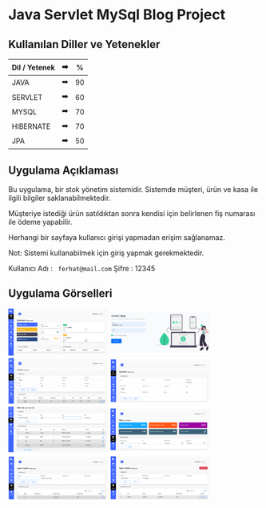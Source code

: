 # Java Servlet MySql Blog Project



## Kullanılan Diller ve Yetenekler

| Dil / Yetenek|:arrow_right:   | % |
| ------------- |:-------------:|:-------------:|
| JAVA       | ➡️   | 90 |
| SERVLET     | ➡️ | 60 |
| MYSQL      | ➡️ | 70 |
| HIBERNATE     | ➡️ | 70 |
| JPA      | ➡️ | 50 |

## Uygulama Açıklaması
    
Bu uygulama, bir stok yönetim sistemidir. Sistemde müşteri, ürün ve kasa ile ilgili bilgiler saklanabilmektedir. 

Müşteriye istediği ürün satıldıktan sonra kendisi için belirlenen fiş numarası ile ödeme yapabilir. 

Herhangi bir sayfaya kullanıcı girişi yapmadan erişim sağlanamaz.

Not: Sistemi kullanabilmek için giriş yapmak gerekmektedir.

Kullanıcı Adı : ``` ferhat@mail.com``` Şifre : 12345  

## Uygulama Görselleri

<p>
<a href="https://github.com/FerhatYildirim0/Java-JPA-Hibernate-MySql-Warehouse-Management-System/blob/main/Images/Ana%20Ekran.png" target="_blank">
<img src="https://github.com/FerhatYildirim0/Java-JPA-Hibernate-MySql-Warehouse-Management-System/blob/main/Images/Ana%20Ekran.png" width="200" style="max-width:100%;"></a>
  

<a href="https://github.com/FerhatYildirim0/Java-JPA-Hibernate-MySql-Warehouse-Management-System/blob/main/Images/Giri%C5%9F.png" target="_blank">
<img src="https://github.com/FerhatYildirim0/Java-JPA-Hibernate-MySql-Warehouse-Management-System/blob/main/Images/Giri%C5%9F.png" width="200" style="max-width:100%;"></a>

<a href="https://github.com/FerhatYildirim0/Java-JPA-Hibernate-MySql-Warehouse-Management-System/blob/main/Images/%C3%9Cr%C3%BCnler.png" target="_blank">
<img src="https://github.com/FerhatYildirim0/Java-JPA-Hibernate-MySql-Warehouse-Management-System/blob/main/Images/%C3%9Cr%C3%BCnler.png" width="200" style="max-width:100%;"></a>

<a href="https://github.com/FerhatYildirim0/Java-JPA-Hibernate-MySql-Warehouse-Management-System/blob/main/Images/M%C3%BC%C5%9Fteriler.png" target="_blank">
<img src="https://github.com/FerhatYildirim0/Java-JPA-Hibernate-MySql-Warehouse-Management-System/blob/main/Images/M%C3%BC%C5%9Fteriler.png" width="200" style="max-width:100%;"></a>

  <a href="https://github.com/FerhatYildirim0/Java-JPA-Hibernate-MySql-Warehouse-Management-System/blob/main/Images/Sat%C4%B1%C5%9F%20Yap.png" target="_blank">
<img src="https://github.com/FerhatYildirim0/Java-JPA-Hibernate-MySql-Warehouse-Management-System/blob/main/Images/Sat%C4%B1%C5%9F%20Yap.png" width="200" style="max-width:100%;"></a>
  
<a href="https://github.com/FerhatYildirim0/Java-JPA-Hibernate-MySql-Warehouse-Management-System/blob/main/Images/Kasa%20Hareketleri.png" target="_blank">
<img src="https://github.com/FerhatYildirim0/Java-JPA-Hibernate-MySql-Warehouse-Management-System/blob/main/Images/Kasa%20Hareketleri.png" width="200" style="max-width:100%;"></a>

  
 <a href="https://github.com/FerhatYildirim0/Java-JPA-Hibernate-MySql-Warehouse-Management-System/blob/main/Images/%C3%96deme%20%C3%87%C4%B1k%C4%B1%C5%9F%C4%B1.png" target="_blank">
<img src="https://github.com/FerhatYildirim0/Java-JPA-Hibernate-MySql-Warehouse-Management-System/blob/main/Images/%C3%96deme%20%C3%87%C4%B1k%C4%B1%C5%9F%C4%B1.png" width="200" style="max-width:100%;"></a>
  <a href="https://github.com/FerhatYildirim0/Java-JPA-Hibernate-MySql-Warehouse-Management-System/blob/main/Images/%C3%96deme%20Giri%C5%9Fi.png" target="_blank">
<img src="https://github.com/FerhatYildirim0/Java-JPA-Hibernate-MySql-Warehouse-Management-System/blob/main/Images/%C3%96deme%20Giri%C5%9Fi.png" width="200" style="max-width:100%;"></a>
  
</p>
